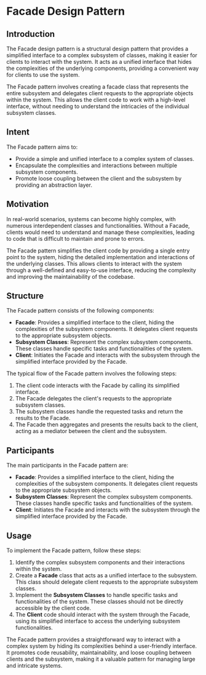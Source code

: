 # Facade Design Pattern

## Introduction

The Facade design pattern is a structural design pattern that provides a simplified interface to a complex subsystem of classes, making it easier for clients to interact with the system. It acts as a unified interface that hides the complexities of the underlying components, providing a convenient way for clients to use the system.

The Facade pattern involves creating a facade class that represents the entire subsystem and delegates client requests to the appropriate objects within the system. This allows the client code to work with a high-level interface, without needing to understand the intricacies of the individual subsystem classes.

## Intent

The Facade pattern aims to:

- Provide a simple and unified interface to a complex system of classes.
- Encapsulate the complexities and interactions between multiple subsystem components.
- Promote loose coupling between the client and the subsystem by providing an abstraction layer.

## Motivation

In real-world scenarios, systems can become highly complex, with numerous interdependent classes and functionalities. Without a Facade, clients would need to understand and manage these complexities, leading to code that is difficult to maintain and prone to errors.

The Facade pattern simplifies the client code by providing a single entry point to the system, hiding the detailed implementation and interactions of the underlying classes. This allows clients to interact with the system through a well-defined and easy-to-use interface, reducing the complexity and improving the maintainability of the codebase.

## Structure

The Facade pattern consists of the following components:

- **Facade**: Provides a simplified interface to the client, hiding the complexities of the subsystem components. It delegates client requests to the appropriate subsystem objects.
- **Subsystem Classes**: Represent the complex subsystem components. These classes handle specific tasks and functionalities of the system.
- **Client**: Initiates the Facade and interacts with the subsystem through the simplified interface provided by the Facade.

The typical flow of the Facade pattern involves the following steps:

1. The client code interacts with the Facade by calling its simplified interface.
2. The Facade delegates the client's requests to the appropriate subsystem classes.
3. The subsystem classes handle the requested tasks and return the results to the Facade.
4. The Facade then aggregates and presents the results back to the client, acting as a mediator between the client and the subsystem.

## Participants

The main participants in the Facade pattern are:

- **Facade**: Provides a simplified interface to the client, hiding the complexities of the subsystem components. It delegates client requests to the appropriate subsystem objects.
- **Subsystem Classes**: Represent the complex subsystem components. These classes handle specific tasks and functionalities of the system.
- **Client**: Initiates the Facade and interacts with the subsystem through the simplified interface provided by the Facade.

## Usage

To implement the Facade pattern, follow these steps:

1. Identify the complex subsystem components and their interactions within the system.
2. Create a **Facade** class that acts as a unified interface to the subsystem. This class should delegate client requests to the appropriate subsystem classes.
3. Implement the **Subsystem Classes** to handle specific tasks and functionalities of the system. These classes should not be directly accessible by the client code.
4. The **Client** code should interact with the system through the Facade, using its simplified interface to access the underlying subsystem functionalities.

The Facade pattern provides a straightforward way to interact with a complex system by hiding its complexities behind a user-friendly interface. It promotes code reusability, maintainability, and loose coupling between clients and the subsystem, making it a valuable pattern for managing large and intricate systems.
